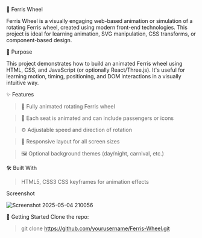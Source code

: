 🎡 Ferris Wheel

Ferris Wheel is a visually engaging web-based animation or simulation of a rotating Ferris wheel, created using modern front-end technologies. This project is ideal for learning animation, SVG manipulation, CSS transforms, or component-based design.

🎯 Purpose

This project demonstrates how to build an animated Ferris wheel using HTML, CSS, and JavaScript (or optionally React/Three.js). It's useful for learning motion, timing, positioning, and DOM interactions in a visually intuitive way.

✨ Features

> 🎡 Fully animated rotating Ferris wheel

> 🧩 Each seat is animated and can include passengers or icons

> ⚙️ Adjustable speed and direction of rotation

> 📱 Responsive layout for all screen sizes

> 🖼️ Optional background themes (day/night, carnival, etc.)

🛠️ Built With
> HTML5, CSS3
> CSS keyframes for animation effects

Screenshot

![Screenshot 2025-05-04 210056](https://github.com/user-attachments/assets/be08e9ef-b0f9-4d17-8a68-59c2ae42532a)


🚀 Getting Started
Clone the repo:
> git clone https://github.com/yourusername/Ferris-Wheel.git
